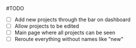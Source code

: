 #TODO

- [ ] Add new projects through the bar on dashboard
- [ ] Allow projects to be edited
- [ ] Main page where all projects can be seen
- [ ] Reroute everything without names like "new"